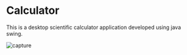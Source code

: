 # Calculator

This is a desktop scientific calculator application developed using java swing.

![capture](https://cloud.githubusercontent.com/assets/9206271/15340416/fc1ebe2e-1c4e-11e6-9c54-f3d540ecb4eb.PNG)
